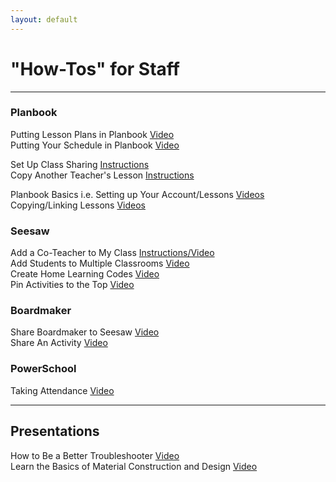 ```yaml
---
layout: default
---
```

# "How-Tos" for Staff
---

### Planbook
Putting Lesson Plans in Planbook [Video](https://youtu.be/iCm7PtPL3b4)  
Putting Your Schedule in Planbook [Video](https://youtu.be/8Y1HBBPoeUU)

Set Up Class Sharing [Instructions](../pages/Planbook/ClassShare.html)  
Copy Another Teacher's Lesson [Instructions](../pages/Planbook/CopyLesson.html)

Planbook Basics i.e. Setting up Your Account/Lessons [Videos](https://planbook.uservoice.com/knowledgebase/articles/1948093-video-tutorials-basics)  
Copying/Linking Lessons [Videos](https://planbook.uservoice.com/knowledgebase/articles/1948102-video-tutorials-copying-linking) 

### Seesaw
Add a Co-Teacher to My Class [Instructions/Video](https://help.seesaw.me/hc/en-us/articles/203728745-How-do-I-add-a-teacher-or-co-teacher-to-my-class-)  
Add Students to Multiple Classrooms [Video](https://youtu.be/ox9xjcpPJ4M)  
Create Home Learning Codes [Video](https://youtu.be/dm8S3X5PDG4)  
Pin Activities to the Top [Video](https://youtu.be/T_PUGhaS1tY)

### Boardmaker
Share Boardmaker to Seesaw [Video](https://youtu.be/dxH49z9wza0)  
Share An Activity [Video](https://youtu.be/pl9yPZOrxyI)

### PowerSchool
Taking Attendance [Video](https://youtu.be/6vm_gwdmGGo)

---
## Presentations
How to Be a Better Troubleshooter [Video](https://youtu.be/hSEcb6cYW90)  
Learn the Basics of Material Construction and Design [Video](https://youtu.be/ttyEVTgCcQg)




